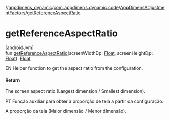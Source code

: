 //[appdimens_dynamic](../../../README.md)/[com.appdimens.dynamic.code](../README.md)/[AppDimensAdjustmentFactors](README.md)/[getReferenceAspectRatio](get-reference-aspect-ratio.md)

# getReferenceAspectRatio

[androidJvm]\
fun [getReferenceAspectRatio](get-reference-aspect-ratio.md)(screenWidthDp: [Float](https://kotlinlang.org/api/core/kotlin-stdlib/kotlin/-float/index.html), screenHeightDp: [Float](https://kotlinlang.org/api/core/kotlin-stdlib/kotlin/-float/index.html)): [Float](https://kotlinlang.org/api/core/kotlin-stdlib/kotlin/-float/index.html)

EN Helper function to get the aspect ratio from the configuration.

#### Return

The screen aspect ratio (Largest dimension / Smallest dimension).

PT Função auxiliar para obter a proporção de tela a partir da configuração.

A proporção da tela (Maior dimensão / Menor dimensão).